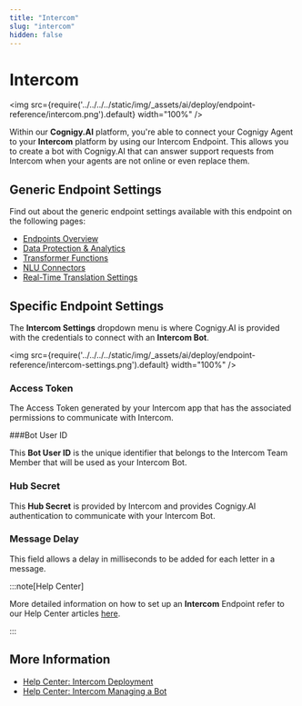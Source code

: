 ```yaml
---
title: "Intercom" 
slug: "intercom" 
hidden: false 
---
```


# Intercom
<img src={require('../../../../static/img/_assets/ai/deploy/endpoint-reference/intercom.png').default} width="100%" />

Within our **Cognigy.AI** platform, you're able to connect your Cognigy Agent to your **Intercom** platform by using our Intercom Endpoint. This allows you to create a bot with Cognigy.AI that can answer support requests from Intercom when your agents are not online or even replace them.

## Generic Endpoint Settings

Find out about the generic endpoint settings available with this endpoint on the following pages:

- [Endpoints Overview](../endpoints/overview.md) 
- [Data Protection & Analytics](../endpoints/data-protection-and-analytics.md)
- [Transformer Functions](../endpoints/transformers/transformers.md) 
- [NLU Connectors](../../empower/nlu/external/nlu-connectors.md)
- [Real-Time Translation Settings](../endpoints/real-time-translation-settings.md)

## Specific Endpoint Settings

The **Intercom Settings** dropdown menu is where Cognigy.AI is provided with the credentials to connect with an **Intercom Bot**.

<img src={require('../../../../static/img/_assets/ai/deploy/endpoint-reference/intercom-settings.png').default} width="100%" />

### Access Token

The Access Token generated by your Intercom app that has the associated permissions to communicate with Intercom.

###Bot User ID

This **Bot User ID** is the unique identifier that belongs to the Intercom Team Member that will be used as your Intercom Bot.

### Hub Secret

This **Hub Secret** is provided by Intercom and provides Cognigy.AI authentication to communicate with your Intercom Bot.

### Message Delay

This field allows a delay in milliseconds to be added for each letter in a message.

:::note[Help Center]

  More detailed information on how to set up an **Intercom** Endpoint refer to our Help Center articles [here](https://support.cognigy.com/hc/en-us/articles/360016183040-Intercom-Deploy-an-Endpoint?_ga=2.8010610.1313962342.1600679342-336273911.1592472592).

:::

## More Information

- [Help Center: Intercom Deployment](https://support.cognigy.com/hc/en-us/articles/360016183040-Intercom-Deploy-an-Endpoint)
- [Help Center: Intercom Managing a Bot](https://support.cognigy.com/hc/en-us/articles/360016183200-Intercom-Managing-the-Intercom-Bot)